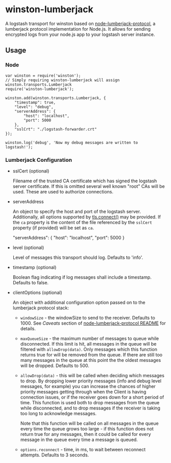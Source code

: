 # winston-lumberjack

A logstash transport for winston based on 
 [node-lumberjack-protocol](https://github.com/benbria/node-lumberjack-protocol), a 
 lumberjack protocol implementation for Node.js. It allows for sending encrypted logs from your node.js app to 
 your logstash server instance.

## Usage 

### Node

    var winston = require('winston');
    // Simply requiring winston-lumberjack will assign winston.transports.Lumberjack
    require('winston-lumberjack');
    
    winston.add(winston.transports.Lumberjack, {
        "timestamp": true,
        "level": "debug",
        "serverAddress": {
            "host": "localhost",
            "port": 5000
        },
        "sslCrt": "./logstash-forwarder.crt"
    });
    
    winston.log('debug', 'Now my debug messages are written to logstash!');

### Lumberjack Configuration

*   sslCert (optional)

    Filename of the trusted CA certificate which has signed the logstash server certificate. If this is omitted several 
    well known "root" CAs will be used. These are used to authorize connections.
 
*  serverAddress

   An object to specify the host and port of the logstash server. Additionally, all options supported by 
    [tls.connect()](https://nodejs.org/api/tls.html#tls_tls_connect_options_callback) may be provided. If the `ca` 
    property is the content of the file referenced by the `sslCert` property (if provided) will be set as `ca`.
 
    "serverAddress": {
        "host": "localhost",
        "port": 5000
    }

*  level (optional)

   Level of messages this transport should log. Defaults to 'info'.

*  timestamp (optional)

   Boolean flag indicating if log messages shall include a timestamp. Defaults to false.

*  clientOptions (optional)

   An object with additional configuration option passed on to the lumberjack protocol stack:

   * `windowSize` - the windowSize to send to the receiver. Defaults to 1000. See *Caveats* section of 
    [node-lumberjack-protocol README](https://github.com/benbria/node-lumberjack-protocol#caveats) for details.
   
   * `maxQueueSize` - the maximum number of messages to queue while disconnected.
     If this limit is hit, all messages in the queue will be filtered with
     `allowDrop(data)`.  Only messages which this function returns true for will be
     removed from the queue.  If there are still too many messages in the queue at this point
     the the oldest messages will be dropped.  Defaults to 500.
   
   * `allowDrop(data)` - this will be called when deciding which messages to drop.
     By dropping lower priority messages (info and debug level messages, for example) you can
     increase the chances of higher priority messages getting through when the Client is
     having connection issues, or if the receiver goes down for a short period of time.
     This function is used both to drop messages from the queue while disconnected, and to drop
     messages if the receiver is taking too long to acknowledge messages.
   
     Note that this function will be called on all messages in the queue every time the queue grows
     too large - if this function does not return true for any messages, then it could be called
     for every message in the queue every time a message is queued.
   
   * `options.reconnect` - time, in ms, to wait between reconnect attempts.  Defaults to 3 seconds.

